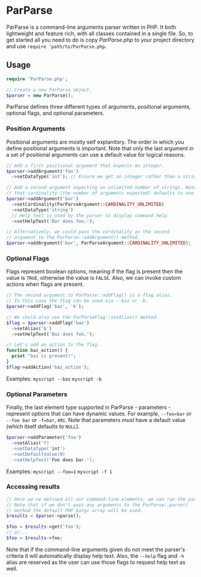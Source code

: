 ParParse
========

ParParse is a command-line arguments parser written in PHP. It both
lightweight and feature rich, with all classes contained in a single file.
So, to get started all you need to do is copy _ParParse.php_ to your
project directory and use `require 'path/to/ParParse.php`.

Usage
-----

```php
require 'ParParse.php';

// Create a new ParParse object.
$parser = new ParParse();
```

ParParse defines three different types of arguments, positional arguments,
optional flags, and optional parameters.

### Position Arguments
Positional arguments are mostly self explanitory. The order in which you
define positional arguments is important. Note that only the last argument
in a set of positional arguments can use a default value for logical reasons.

```php
// Add a first positional argument that expects an integer.
$parser->addArgument('foo')
  ->setDataType('int'); // Ensure we get an integer rather than a string.

// Add a second argument expecting an unlimited number of strings. Note
// that cardinality (the number of arguments expected) defaults to one.
$parser->addArgument('bar')
  ->setCardinality(ParParseArgument::CARDINALITY_UNLIMITED)
  ->setDataType('string')
  // Help text is used by the parser to display command help.
  ->setHelpText('Bar does foo.');

// Alternatively, we could pass the cardinality as the second
// argument to the ParParse::addArgument() method.
$parser->addArgument('bar', ParParseArgument::CARDINALITY_UNLIMITED);
```

### Optional Flags
Flags represent boolean options, meaning if the flag is present then
the value is `TRUE`, otherwise the value is `FALSE`. Also, we can invoke
custom actions when flags are present.

```php
// The second argument to ParParse::addFlag() is a flag alias.
// In this case the flag can be used via --baz or -b.
$parser->addFlag('baz', 'b');

// We could also use the ParParseFlag::setAlias() method.
$flag = $parser->addFlag('baz')
  ->setAlias('b')
  ->setHelpText('Baz does foo.');

// Let's add an action to the flag.
function baz_action() {
  print "baz is present!";
}
$flag->addAction('baz_action');
```

Examples: `myscript --baz` `myscript -b`

### Optional Parameters
Finally, the last element type supported in ParParse - parameters - represent
options that can have dynamic values. For example, `--foo=bar` or `--foo bar`
or `-f=bar`, etc. Note that parameters *must* have a default value (which
itself defaults to `NULL`).

```php
$parser->addParameter('foo')
  ->setAlias('f)
  ->setDataType('int')
  ->setDefaultValue(0)
  ->setHelpText('Foo does bar.');
```

Examples: `myscript --foo=1` `myscript -f 1`

### Accessing results

```php
// Once we've defined all our command-line elements, we can run the parser.
// Note that if we don't pass any arguments to the ParParse::parse()
// method the default PHP $argv array will be used.
$results = $parser->parse();

$foo = $results->get('foo');
// or...
$foo = $results->foo;
```

Note that if the command-line arguments given do not meet the parser's
criteria it will automatically display help text. Also, the `--help`
flag and `-h` alias are reserved as the user can use those flags to
request help text as well.
